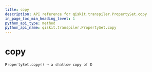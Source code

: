 ```yaml
---
title: copy
description: API reference for qiskit.transpiler.PropertySet.copy
in_page_toc_min_heading_level: 1
python_api_type: method
python_api_name: qiskit.transpiler.PropertySet.copy
---
```


# copy

<span id="qiskit.transpiler.PropertySet.copy" />

`PropertySet.copy() → a shallow copy of D`

